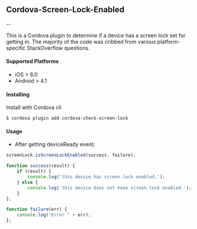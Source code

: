 ## Cordova-Screen-Lock-Enabled
--

This is a Cordova plugin to determine if a device has a screen lock set for getting in. The majority of the code was cribbed from various platform-specific StackOverflow questions.

#### Supported Platforms

* iOS > 8.0
* Android > 4.1

#### Installing

Install with Cordova cli

    $ cordova plugin add cordova-check-screen-lock
	
#### Usage

* After getting deviceReady event;

```javascript
screenLock.isScreenLockEnabled(success, failure);

function success(result) {
	if (result) {
		console.log('this device has screen lock enabled.');
	} else {
		console.log('this device does not have screen lock enabled.');
	}
};

function failure(err) {
	console.log("Error " + err);
};
```